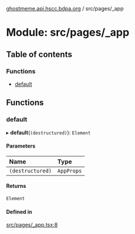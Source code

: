 [ghostmeme.api.hscc.bdpa.org](../README.md) / src/pages/_app

# Module: src/pages/\_app

## Table of contents

### Functions

- [default](src_pages__app.md#default)

## Functions

### default

▸ **default**(`(destructured)`): `Element`

#### Parameters

| Name | Type |
| :------ | :------ |
| `(destructured)` | `AppProps` |

#### Returns

`Element`

#### Defined in

[src/pages/_app.tsx:8](https://github.com/nhscc/ghostmeme.api.hscc.bdpa.org/blob/86898e9/src/pages/_app.tsx#L8)
